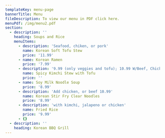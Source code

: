 ```yaml
---
templateKey: menu-page
bannerTitle: Menu
fileDescription: To view our menu in PDF click here.
menuPdf: /img/menu2.pdf
section:
  - description: ''
    heading: Soups and Rice
    menuItems:
      - description: 'Seafood, chiken, or pork'
        name: Korean Soft Tofu Stew
        price: '11.99'
      - name: Korean Ramen
        price: '7.99'
      - description: '9.99 (only veggies and tofu); 10.99 W/Beef, Chicken, or Pork'
        name: Spicy Kimchi Stew with Tofu
        price: ''
      - name: Soy Milk Noodle Soup
        price: '8.99'
      - description: 'Add chicken, or beef 10.99'
        name: Korean Stir Fry Clear Noodles
        price: '8.99'
      - description: 'with kimchi, jalapeno or chicken'
        name: Fried Rice
        price: '9.99'
      - {}
  - description: ''
    heading: Korean BBQ Grill
---
```


